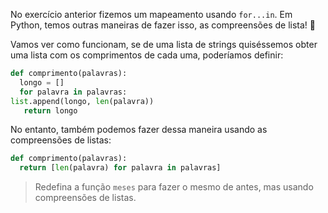 No exercício anterior fizemos um mapeamento usando `for...in`. Em Python, temos outras maneiras de fazer isso, as compreensões de lista! :star_struck:

Vamos ver como funcionam, se de uma lista de strings quiséssemos obter uma lista com os comprimentos de cada uma, poderíamos definir:


``` python
def comprimento(palavras):
  longo = []
  for palavra in palavras:
list.append(longo, len(palavra))
   return longo
```

No entanto, também podemos fazer dessa maneira usando as compreensões de listas:

``` python
def comprimento(palavras):
  return [len(palavra) for palavra in palavras]
```

> Redefina a função `meses` para fazer o mesmo de antes, mas usando compreensões de listas.
